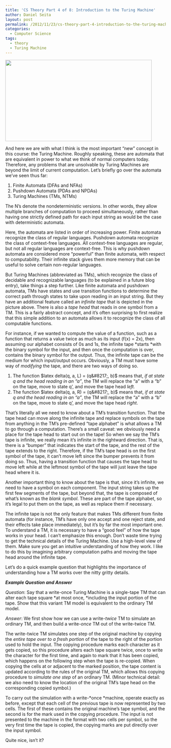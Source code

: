 ```yaml
---
title: 'CS Theory Part 4 of 8: Introduction to the Turing Machine'
author: Daniel Seita
layout: post
permalink: /2012/11/23/cs-theory-part-4-introduction-to-the-turing-machine/
categories:
  - Computer Science
tags:
  - theory
  - Turing Machine
---
```

<a href="http://seitad.wordpress.com/2012/11/23/cs-theory-part-4-introduction-to-the-turing-machine/turingmachine/" rel="attachment wp-att-783"><img class="aligncenter size-large wp-image-783" title="TuringMachine" alt="" src="http://seitad.files.wordpress.com/2012/11/turingmachine.png?w=460" width="460" height="255" /></a>

And here we are with what I think is the most important &#8220;new&#8221; concept in this course: the Turing Machine. Roughly speaking, these are automata that are equivalent in power to what we think of normal computers today. Therefore, any problems that are unsolvable by Turing Machines are beyond the limit of current computation. Let&#8217;s briefly go over the automata we&#8217;ve seen thus far:

  1. Finite Automata (DFAs and NFAs)
  2. Pushdown Automata (PDAs and NPDAs)
  3. Turing Machines (TMs, NTMs)

The N&#8217;s denote the nondeterministic versions. In other words, they allow multiple branches of computation to proceed simultaneously, rather than having one strictly defined path for each input string as would be the case with deterministic automata.

<!--more-->

Here, the automata are listed in order of increasing power. Finite automata recognize the class of regular languages. Pushdown automata recognize the class of context-free languages. All context-free languages are regular, but not all regular languages are context-free. This is why pushdown automata are considered more &#8220;powerful&#8221; than finite automata, with respect to computability. Their infinite stack gives them more memory that can be useful to solve certain non-regular languages.

But Turing Machines (abbreviated as TMs), which recognize the class of decidable and recognizable languages (to be explained in a future blog entry), take things a step further. Like finite automata and pushdown automata, TMs have states and use transition functions to determine the correct path through states to take upon reading in an input string. But they have an additional feature called an *infinite tape* that is depicted in the picture above. There is also a *tape head* that reads in one symbol from a TM. This is a fairly abstract concept, and it&#8217;s often surprising to first realize that this simple addition to an automata allows it to recognize the class of all computable functions.

For instance, if we wanted to compute the value of a function, such as a function that returns a value twice as much as its input (f(x) = 2x), then assuming our alphabet consists of 0s and 1s, the infinite tape *starts *with the binary symbol for the input, and then once the computation is over, contains the binary symbol for the output. Thus, the infinite tape can be the medium for which input/output occurs. Obviously, a TM must have some way of *modifying* the tape, and there are two ways of doing so.

  1. The function $latex delta(q, a, L) = (q&#8217;, b)$ means that, *if at state q and the head reading in an &#8220;a&#8221;*, the TM will replace the &#8220;a&#8221; with a &#8220;b&#8221; on the tape, move to state q&#8217;, and move the tape head *left.*
  2. The function $latex delta(q, a, R) = (q&#8217;, b)$ means that, *if at state q and the head reading in an &#8220;a&#8221;*, the TM will replace the &#8220;a&#8221; with a &#8220;b&#8221; on the tape, move to state q&#8217;, and move the tape head *right*.

That&#8217;s literally all we need to know about a TM&#8217;s transition function. That the tape head can move along the infinite tape and replace symbols on the tape from anything in the TM&#8217;s pre-defined &#8220;tape alphabet&#8221; is what allows a TM to go through a computation. There&#8217;s a small caveat: we obviously need a place for the tape head to start out on the tape! So when we say the TM&#8217;s tape is infinite, we really mean it&#8217;s infinite in the rightward direction. That is, there is a &#8220;bumper&#8221; that indicates the start of the tape, and the rest of the tape extends to the right. Therefore, if the TM&#8217;s tape head is on the first symbol of the tape, it can&#8217;t move left since the bumper prevents it from doing so. Thus, having a transition function that causes the tape head to move left while at the leftmost symbol of the tape will just leave the tape head where it is.

Another important thing to know about the tape is that, since it&#8217;s infinite, we need to have a symbol on each component. The input string takes up the first few segments of the tape, but beyond that, the tape is composed of what&#8217;s known as the *blank symbol*. These are part of the tape alphabet, so it&#8217;s legal to put them on the tape, as well as replace them if necessary.

The infinite tape is not the only feature that makes TMs different from finite automata (for instance, TM&#8217;s have only one accept and one reject state, and their effects take place immediately), but it&#8217;s by far the most important one. To understand a TM, it is necessary to have a &#8220;good feel&#8221; of how the tape works in your head. I can&#8217;t emphasize this enough. Don&#8217;t waste time trying to get the technical details of the Turing Machine. Use a high-level view of them. Make sure you get an intuitive understanding of how they work. I like to do this by imagining arbitrary computation paths and moving the tape head around the infinite tape.

Let&#8217;s do a quick example question that highlights the importance of understanding how a TM works over the nitty gritty details.

***Example Question and Answer***

*Question*: Say that a write-once Turing Machine is a single-tape TM that can alter each tape square *at most once, *including the input portion of the tape. Show that this variant TM model is equivalent to the ordinary TM model.

*Answer*: We first show how we can use a write-*twice* TM to simulate an ordinary TM, and then build a write-*once* TM out of the write-twice TM.

The write-twice TM simulates one step of the original machine by copying the *entire tape over to a fresh portion* of the tape to the right of the portion used to hold the input. The copying procedure marks each character as it gets copied, so this procedure alters each tape square twice, once to write the character for the first time, and again to mark that it has been copied, which happens on the following step when the tape is re-copied. When copying the cells at or adjacent to the marked position, the tape content is updated according to the rules of the original TM, which allows this copying procedure to *simulate one step* of an ordinary TM. (Minor technical detail: we also need to know the location of the original TM&#8217;s tape head on the corresponding copied symbol.)

To carry out the simulation with a write-*once *machine, operate exactly as before, except that each cell of the previous tape is now represented by two cells. The first of these contains the original machine&#8217;s tape symbol, and the second is for the mark used in the copying procedure. The input is not presented to the machine in the format with two cells per symbol, so the very first time the tape is copied, the copying marks are put directly over the input symbol.

Quite nice, isn&#8217;t it?